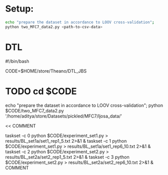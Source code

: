 # Setup:
```sh
echo "prepare the dataset in accordance to LOOV cross-validation";
python two_MFC7_data2.py <path-to-csv-data>
```
# DTL

#!/bin/bash


CODE=$HOME/store/Theano/DTL_JBS
# TODO cd $CODE

echo "prepare the dataset in accordance to LOOV cross-validation";
python $CODE/two_MFC7_data2.py '/home/aditya/store/Datasets/pickled/MFC7/ljosa_data/'

<< COMMENT


taskset -c 0 python $CODE/experiment_set1.py > results/BL_set1a/set1_rep1_5.txt 2>&1 &
taskset -c 1 python $CODE/experiment_set1.py > results/BL_set1a/set1_rep6_10.txt 2>&1 &
taskset -c 2 python $CODE/experiment_set2.py > results/BL_set2a/set2_rep1_5.txt 2>&1 &
taskset -c 3 python $CODE/experiment_set2.py > results/BL_set2a/set2_rep6_10.txt 2>&1 &
COMMENT
